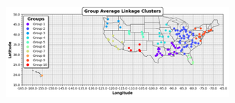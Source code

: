 ![Group Average Linkage Cluster](https://github.com/gardjl-unf/CAP6768_Data-Analytics/blob/main/discussion3/Group%20Average%20Linkage%20Clusters.png?raw=True)